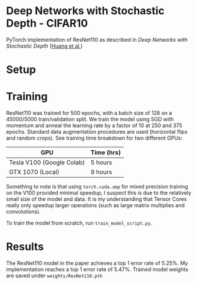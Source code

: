 # Deep Networks with Stochastic Depth - CIFAR10

PyTorch implementation of ResNet110 as described in *Deep Networks with Stochastic Depth* ([Huang et al.](https://arxiv.org/abs/1603.09382))

# Setup

# Training 
ResNet110 was trained for 500 epochs, with a batch size of 128 on a 45000/5000 train/validation split. We train the model using SGD with momentum and anneal the learning rate by a factor of 10 at 
250 and 375 epochs. Standard data augmentation procedures are used (horizontal flips and random crops). See training time breakdown for two different GPUs:

| GPU | Time (hrs) |
|-----------------|----------|
| Tesla V100 (Google Colab) | 5 hours |
| GTX 1070 (Local)       | 9 hours |

Something to note is that using ```torch.cuda.amp``` for mixed precision training on the V100 provided minimal speedup, I suspect this is due to the relatively small size of the model and data. It is my understanding that Tensor Cores really only speedup larger operations (such as large matrix multiplies and convolutions).  

To train the model from scratch, run ```train_model_script.py```.

# Results
The ResNet110 model in the paper achieves a top 1 error rate of 5.25%. My implementation reaches a top 1 error rate of 5.47%. Trained model weights are saved under ```weights/ResNet110.pth```
